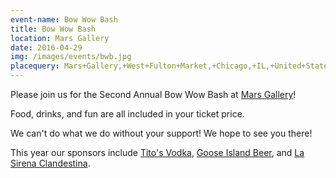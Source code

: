```yaml
---
event-name: Bow Wow Bash
title: Bow Wow Bash
location: Mars Gallery
date: 2016-04-29
img: /images/events/bwb.jpg
placequery: Mars+Gallery,+West+Fulton+Market,+Chicago,+IL,+United+States
---
```

Please join us for the Second Annual Bow Wow Bash at [Mars Gallery](http://www.marsgallery.com/)! 

Food, drinks, and fun are all included in your ticket price.

We can't do what we do without your support! We hope to see you there! 

This year our sponsors include [Tito's Vodka](http://titosvodka.com/), [Goose Island Beer](http://www.gooseisland.com/), and [La Sirena Clandestina](www.lasirenachicago.com/).

